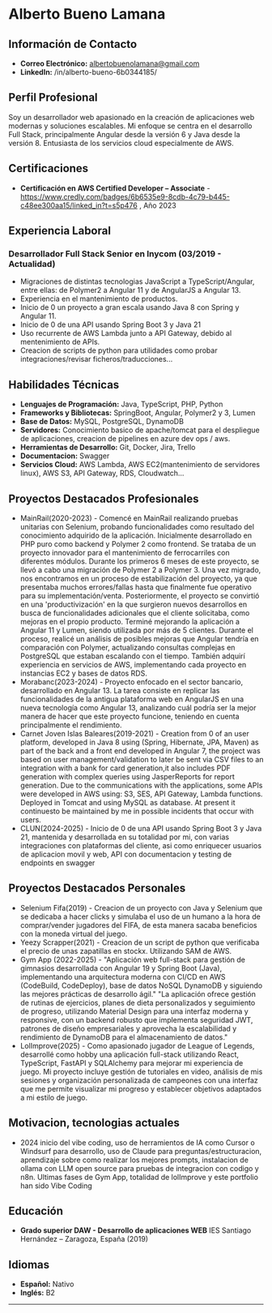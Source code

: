# Alberto Bueno Lamana

## Información de Contacto
- **Correo Electrónico:** albertobuenolamana@gmail.com
- **LinkedIn:** /in/alberto-bueno-6b0344185/

## Perfil Profesional
Soy un desarrollador web apasionado en la creación de aplicaciones web modernas y soluciones escalables. Mi enfoque se centra en el desarrollo Full Stack, principalmente Angular desde la versión 6 y Java desde la versión 8. Entusiasta de los servicios cloud especialmente de AWS.

## Certificaciones
- **Certificación en AWS Certified Developer – Associate** - https://www.credly.com/badges/6b6535e9-8cdb-4c79-b445-c48ee300aa15/linked_in?t=s5p476 , Año 2023

## Experiencia Laboral
### Desarrollador Full Stack Senior en Inycom (03/2019 - Actualidad)
- Migraciones de distintas tecnologias JavaScript a TypeScript/Angular, entre ellas: de Polymer2 a Angular 11 y de AngularJS a Angular 13.
- Experiencia en el mantenimiento de productos.
- Inicio de 0 un proyecto a gran escala usando Java 8 con Spring y Angular 11.
- Inicio de 0 de una API usando Spring Boot 3 y Java 21
- Uso recurrente de AWS Lambda junto a API Gateway, debido al mentenimiento de APIs.
- Creacion de scripts de python para utilidades como probar integraciones/revisar ficheros/traducciones...

## Habilidades Técnicas
- **Lenguajes de Programación:** Java, TypeScript, PHP, Python
- **Frameworks y Bibliotecas:** SpringBoot, Angular, Polymer2 y 3, Lumen
- **Base de Datos:** MySQL, PostgreSQL, DynamoDB
- **Servidores:** Conocimiento basico de apache/tomcat para el despliegue de aplicaciones, creacion de pipelines en azure dev ops / aws.
- **Herramientas de Desarrollo:** Git, Docker, Jira, Trello 
- **Documentacion:** Swagger
- **Servicios Cloud:** AWS Lambda, AWS EC2(mantenimiento de servidores linux), AWS S3, API Gateway, RDS, Cloudwatch...


## Proyectos Destacados Profesionales
- MainRail(2020-2023) - Comencé en MainRail realizando pruebas unitarias con Selenium, probando funcionalidades como resultado del conocimiento adquirido de la aplicación. Inicialmente desarrollado en PHP puro como backend y Polymer 2 como frontend. Se trataba de un proyecto innovador para el mantenimiento de ferrocarriles con diferentes módulos. Durante los primeros 6 meses de este proyecto, se llevó a cabo una migración de Polymer 2 a Polymer 3. Una vez migrado, nos encontramos en un proceso de estabilización del proyecto, ya que presentaba muchos errores/fallas hasta que finalmente fue operativo para su implementación/venta. Posteriormente, el proyecto se convirtió en una 'productivización' en la que surgieron nuevos desarrollos en busca de funcionalidades adicionales que el cliente solicitaba, como mejoras en el propio producto. Terminé mejorando la aplicación a Angular 11 y Lumen, siendo utilizada por más de 5 clientes. Durante el proceso, realicé un análisis de posibles mejoras que Angular tendría en comparación con Polymer, actualizando consultas complejas en PostgreSQL que estaban escalando con el tiempo. También adquirí experiencia en servicios de AWS, implementando cada proyecto en instancias EC2 y bases de datos RDS.
- Morabanc(2023-2024) - Proyecto enfocado en el sector bancario, desarrollado en Angular 13. La tarea consiste en replicar las funcionalidades de la antigua plataforma web en AngularJS en una nueva tecnología como Angular 13, analizando cuál podría ser la mejor manera de hacer que este proyecto funcione, teniendo en cuenta principalmente el rendimiento.
- Carnet Joven Islas Baleares(2019-2021) - Creation from 0 of an user platform, developed in Java 8 using (Spring, Hibernate, JPA, Maven) as part of the back and a front end developed in Angular 7, the
project was based on user management/validation to later be sent via CSV files to an integration with a bank for card generation,it also includes PDF
generation with complex queries using JasperReports for report generation. Due to the communications with the applications, some APIs were developed in
AWS using: S3, SES, API Gateway, Lambda functions. Deployed in Tomcat and using MySQL as database. At present it continuesto be maintained by me in
possible incidents that occur with users.
- CLUN(2024-2025) - Inicio de 0 de una API usando Spring Boot 3 y Java 21, mantenida y desarrollada en su totalidad por mi, con varias integraciones con plataformas del cliente, asi como enriquecer usuarios de aplicacion movil y web, API con documentacion y testing de endpoints en swagger

## Proyectos Destacados Personales
- Selenium Fifa(2019) - Creacion de un proyecto con Java y Selenium que se dedicaba a hacer clicks y simulaba el uso de un humano a la hora de comprar/vender jugadores del FIFA, de esta manera sacaba beneficios con la moneda virtual del juego.
- Yeezy Scrapper(2021) - Creacion de un script de python que verificaba el precio de unas zapatillas en stockx. Utilizando SAM de AWS.
- Gym App (2022-2025) - "Aplicación web full-stack para gestión de gimnasios desarrollada con Angular 19 y Spring Boot (Java), implementando una arquitectura moderna con CI/CD en AWS (CodeBuild, CodeDeploy), base de datos NoSQL DynamoDB y siguiendo las mejores prácticas de desarrollo ágil."
"La aplicación ofrece gestión de rutinas de ejercicios, planes de dieta personalizados y seguimiento de progreso, utilizando Material Design para una interfaz moderna y responsive, con un backend robusto que implementa seguridad JWT, patrones de diseño empresariales y aprovecha la escalabilidad y rendimiento de DynamoDB para el almacenamiento de datos."
- LolImprove(2025) - Como apasionado jugador de League of Legends, desarrollé como hobby una aplicación full-stack utilizando React, TypeScript, FastAPI y SQLAlchemy para mejorar mi experiencia de juego. Mi proyecto incluye gestión de tutoriales en video, análisis de mis sesiones y organización personalizada de campeones con una interfaz que me permite visualizar mi progreso y establecer objetivos adaptados a mi estilo de juego.
## Motivacion, tecnologias actuales
- 2024 inicio del vibe coding, uso de herramientos de IA como Cursor o Windsurf para desarrollo, uso de Claude para preguntas/estructuracion, aprendizaje sobre como realizar los mejores prompts, instalacion de ollama con LLM open source para pruebas de integracion con codigo y n8n. Ultimas fases de Gym App, totalidad de lolImprove y este portfolio han sido Vibe Coding

## Educación
- **Grado superior DAW - Desarrollo de aplicaciones WEB**
  IES Santiago Hernández – Zaragoza, España (2019)

## Idiomas
- **Español:** Nativo
- **Inglés:** B2


---